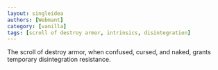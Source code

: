 ```yaml
---
layout: singleidea
authors: [Webmant]
category: [vanilla]
tags: [scroll of destroy armor, intrinsics, disintegration]
---
```

The scroll of destroy armor, when confused, cursed, and naked, grants temporary disintegration resistance.
